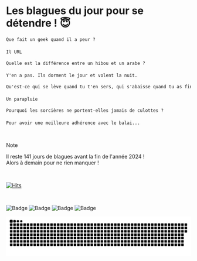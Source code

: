 
<h1>Les blagues du jour pour se détendre ! 😇</h1>

```diff
Que fait un geek quand il a peur ?

Il URL
```

```diff
Quelle est la différence entre un hibou et un arabe ?

Y'en a pas. Ils dorment le jour et volent la nuit.
```

```diff
Qu'est-ce qui se lève quand tu t'en sers, qui s'abaisse quand tu as fini de t'en servir et qui goutte après usage ?

Un parapluie
```

```diff
Pourquoi les sorcières ne portent-elles jamais de culottes ?

Pour avoir une meilleure adhérence avec le balai...
```

<br/>

> [!NOTE]
> Il reste 141 jours de blagues avant la fin de l'année 2024 ! <br/>
> Alors à demain pour ne rien manquer !

<br/>


[![Hits](https://hits.seeyoufarm.com/api/count/incr/badge.svg?url=https%3A%2F%2Fgithub.com%2FClems02%2Fhit-counter&count_bg=%23003E80&title_bg=%235C9FE1&icon=powershell.svg&icon_color=%23FFFFFF&title=Visite&edge_flat=false)](https://hits.seeyoufarm.com)


<br/>


![Badge](https://img.shields.io/badge/Last%20updated%20on-white?style=for-the-badge&logo=clockify)   ![Badge](https://img.shields.io/badge/13/08-white?style=for-the-badge) ![Badge](https://img.shields.io/badge/at-white?style=for-the-badge) ![Badge](https://img.shields.io/badge/02:49-white?style=for-the-badge)


<p align="center">
 <img width="1000" src="assets/github-snake.svg" alt="snake"/>
</p>
